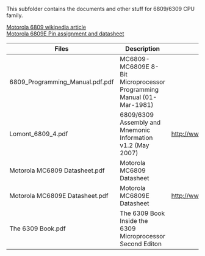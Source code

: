 This subfolder contains the documents and other stuff for 6809/6309 CPU family.

[Motorola 6809 wikipedia article](https://en.wikipedia.org/wiki/Motorola_6809)<br />
[Motorola 6809E Pin assignment and datasheet](http://www.msarnoff.org/chipdb/6809E)

| Files | Description | Source |
| ----- | ----------- | ------ |
| 6809_Programming_Manual.pdf.pdf | MC6809-MC6809E 8-Bit Microprocessor Programming Manual (01-Mar-1981) | |
| Lomont_6809_4.pdf | 6809/6309 Assembly and Mnemonic Information v1.2 (May 2007) | http://www.lomont.org/software/misc/coco/Lomont_6809_4.pdf |
| Motorola MC6809 Datasheet.pdf | Motorola MC6809 Datasheet | |
| Motorola MC6809E Datasheet.pdf | Motorola MC6809E Datasheet | http://www.bitsavers.org/components/motorola/_dataSheets/6809E.pdf |
| The 6309 Book.pdf | The 6309 Book Inside the 6309 Microprocessor Second Editon | |
